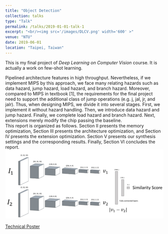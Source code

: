 ```yaml
---
title: "Object Detection"
collection: talks
type: "Talk"
permalink: /talks/2019-01-01-talk-1
excerpt: "<br/><img src='/images/DLCV.png' width='600' >"
venue: "NTU"
date: 2019-06-01
location: "Taipei, Taiwan"
---
```

This is my final project of _Deep Learning on Computer Vision_ course. It is actually a work on few-shot learning. <br/>

Pipelined architecture features in high throughput. Nevertheless, if we implement MIPS by this approach, we face many relating hazards such as data hazard, jump hazard, load hazard, and branch hazard. Moreover, compared to MIPS in textbook [1], the requirements for the final project need to support the additional class of jump operations (e.g. j, jal, jr, and jalr). Thus, when designing MIPS, we divide it into several stages. First, we implement it without hazard handling. Then, we introduce data hazard and jump hazard. Finally, we complete load hazard and branch hazard. Next, extensions merely modify the chip passing the baseline. <br/>
This report is organized as follows. Section II presents the memory optimization, Section III presents the architecture optimization, and Section IV presents the extension optimization. Section V presents our synthesis settings and the corresponding results. Finally, Section VI concludes the report.
<img src='/images/DLCV.png' width='600' >

[Technical Poster](http://JerryHoTaiwan.github.io/files/DLCV_Report.pdf)
